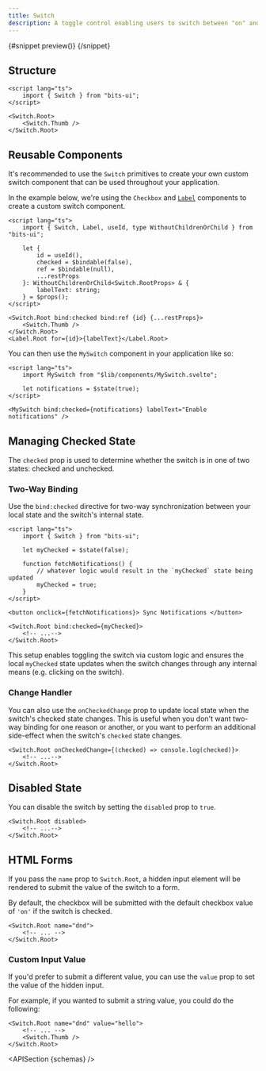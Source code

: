 ```yaml
---
title: Switch
description: A toggle control enabling users to switch between "on" and "off" states.
---
```


<script>
	import { APISection, ComponentPreviewV2, SwitchDemo, SwitchDemoCustom } from '$lib/components/index.js'
	export let schemas;
</script>

<ComponentPreviewV2 name="switch-demo" comp="Switch">

{#snippet preview()}
<SwitchDemo />
{/snippet}

</ComponentPreviewV2>

## Structure

```svelte
<script lang="ts">
	import { Switch } from "bits-ui";
</script>

<Switch.Root>
	<Switch.Thumb />
</Switch.Root>
```

## Reusable Components

It's recommended to use the `Switch` primitives to create your own custom switch component that can be used throughout your application.

In the example below, we're using the `Checkbox` and [`Label`](/docs/components/label) components to create a custom switch component.

```svelte title="MySwitch.svelte"
<script lang="ts">
	import { Switch, Label, useId, type WithoutChildrenOrChild } from "bits-ui";

	let {
		id = useId(),
		checked = $bindable(false),
		ref = $bindable(null),
		...restProps
	}: WithoutChildrenOrChild<Switch.RootProps> & {
		labelText: string;
	} = $props();
</script>

<Switch.Root bind:checked bind:ref {id} {...restProps}>
	<Switch.Thumb />
</Switch.Root>
<Label.Root for={id}>{labelText}</Label.Root>
```

You can then use the `MySwitch` component in your application like so:

```svelte
<script lang="ts">
	import MySwitch from "$lib/components/MySwitch.svelte";

	let notifications = $state(true);
</script>

<MySwitch bind:checked={notifications} labelText="Enable notifications" />
```

## Managing Checked State

The `checked` prop is used to determine whether the switch is in one of two states: checked and unchecked.

### Two-Way Binding

Use the `bind:checked` directive for two-way synchronization between your local state and the switch's internal state.

```svelte
<script lang="ts">
	import { Switch } from "bits-ui";

	let myChecked = $state(false);

	function fetchNotifications() {
		// whatever logic would result in the `myChecked` state being updated
		myChecked = true;
	}
</script>

<button onclick={fetchNotifications}> Sync Notifications </button>

<Switch.Root bind:checked={myChecked}>
	<!-- ...-->
</Switch.Root>
```

This setup enables toggling the switch via custom logic and ensures the local `myChecked` state updates when the switch changes through any internal means (e.g. clicking on the switch).

### Change Handler

You can also use the `onCheckedChange` prop to update local state when the switch's checked state changes. This is useful when you don't want two-way binding for one reason or another, or you want to perform an additional side-effect when the switch's `checked` state changes.

```svelte
<Switch.Root onCheckedChange={(checked) => console.log(checked)}>
	<!-- ...-->
</Switch.Root>
```

## Disabled State

You can disable the switch by setting the `disabled` prop to `true`.

```svelte /disabled/
<Switch.Root disabled>
	<!-- ...-->
</Switch.Root>
```

<SwitchDemoCustom disabled labelText="Do not disturb" />

## HTML Forms

If you pass the `name` prop to `Switch.Root`, a hidden input element will be rendered to submit the value of the switch to a form.

By default, the checkbox will be submitted with the default checkbox value of `'on'` if the switch is checked.

```svelte /name="dnd"/
<Switch.Root name="dnd">
	<!-- ... -->
</Switch.Root>
```

### Custom Input Value

If you'd prefer to submit a different value, you can use the `value` prop to set the value of the hidden input.

For example, if you wanted to submit a string value, you could do the following:

```svelte /value="hello"/
<Switch.Root name="dnd" value="hello">
	<!-- ... -->
	<Switch.Thumb />
</Switch.Root>
```

<APISection {schemas} />
